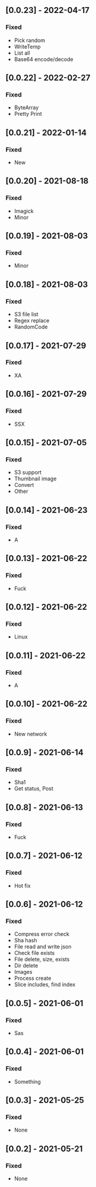 ## [0.0.23] - 2022-04-17

### Fixed
-    Pick random
-    WriteTemp
-    List all
-    Base64 encode/decode

## [0.0.22] - 2022-02-27

### Fixed
-    ByteArray
-    Pretty Print

## [0.0.21] - 2022-01-14

### Fixed
-    New

## [0.0.20] - 2021-08-18

### Fixed
-    Imagick
-    Minor

## [0.0.19] - 2021-08-03

### Fixed
-    Minor

## [0.0.18] - 2021-08-03

### Fixed
-    S3 file list
-    Regex replace
-    RandomCode

## [0.0.17] - 2021-07-29

### Fixed
-    XA

## [0.0.16] - 2021-07-29

### Fixed
-    SSX

## [0.0.15] - 2021-07-05

### Fixed
-    S3 support
-    Thumbnail image
-    Convert
-    Other

## [0.0.14] - 2021-06-23

### Fixed
-    A

## [0.0.13] - 2021-06-22

### Fixed
-    Fuck

## [0.0.12] - 2021-06-22

### Fixed
-    Linux

## [0.0.11] - 2021-06-22

### Fixed
-    A

## [0.0.10] - 2021-06-22

### Fixed
-    New network

## [0.0.9] - 2021-06-14

### Fixed
-    Sha1
-    Get status, Post

## [0.0.8] - 2021-06-13

### Fixed
-    Fuck

## [0.0.7] - 2021-06-12

### Fixed
-    Hot fix

## [0.0.6] - 2021-06-12

### Fixed
-    Compress error check
-    Sha hash
-    File read and write json
-    Check file exists
-    File delete, size, exists
-    Dir delete
-    Images
-    Process create
-    Slice includes, find index

## [0.0.5] - 2021-06-01

### Fixed
-    Sas

## [0.0.4] - 2021-06-01

### Fixed
-    Something

## [0.0.3] - 2021-05-25

### Fixed
-    None

## [0.0.2] - 2021-05-21

### Fixed
-    None

